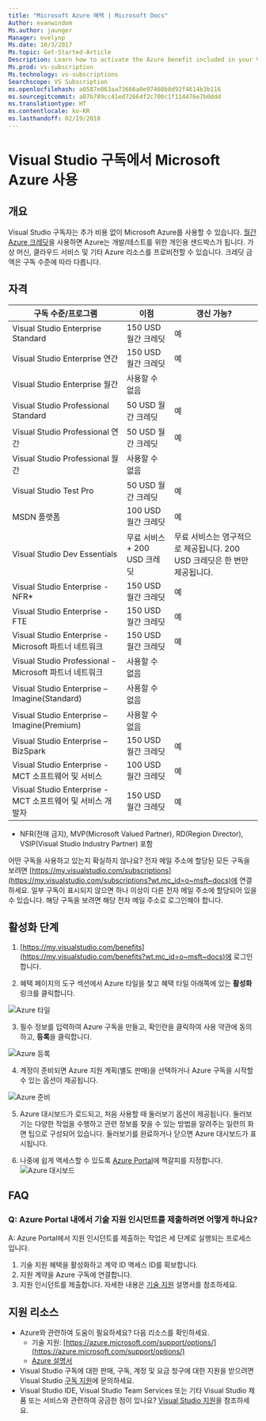 ```yaml
---
title: "Microsoft Azure 혜택 | Microsoft Docs"
Author: evanwindom
Ms.author: jaunger
Manager: evelynp
Ms.date: 10/3/2017
Ms.topic: Get-Started-Article
Description: Learn how to activate the Azure benefit included in your Visual Studio subscription.
Ms.prod: vs-subscription
Ms.technology: vs-subscriptions
Searchscope: VS Subscription
ms.openlocfilehash: a0587e063aa73666a0e97460b8d92f4614b3b116
ms.sourcegitcommit: a07b789cc41ed72664f2c700c1f114476e7b0ddd
ms.translationtype: HT
ms.contentlocale: ko-KR
ms.lasthandoff: 02/19/2018
---
```

# <a name="using-microsoft-azure-in-visual-studio-subscriptions"></a>Visual Studio 구독에서 Microsoft Azure 사용

## <a name="overview"></a>개요
Visual Studio 구독자는 추가 비용 없이 Microsoft Azure를 사용할 수 있습니다.  [월간 Azure 크레딧](https://azure.microsoft.com/pricing/member-offers/msdn-benefits-details/)을 사용하면 Azure는 개발/테스트를 위한 개인용 샌드박스가 됩니다.  가상 머신, 클라우드 서비스 및 기타 Azure 리소스를 프로비전할 수 있습니다.  크레딧 금액은 구독 수준에 따라 다릅니다. 

## <a name="eligibililty"></a>자격 

| 구독 수준/프로그램                                 | 이점                     | 갱신 가능?                                                   |
|--------------------------------------------------------------|-----------------------------|--------------------------------------------------------------|
| Visual Studio Enterprise Standard                            | 150 USD 월간 크레딧         |   예                                                        |
| Visual Studio Enterprise 연간                              | 150 USD 월간 크레딧         |   예                                                        |
| Visual Studio Enterprise 월간                             | 사용할 수 없음               |                                                              |
| Visual Studio Professional Standard                          | 50 USD 월간 크레딧          |   예                                                        |
| Visual Studio Professional 연간                            | 50 USD 월간 크레딧          |   예                                                        | 
| Visual Studio Professional 월간                           | 사용할 수 없음               |                                                              |
| Visual Studio Test Pro                                       | 50 USD 월간 크레딧          |   예                                                        |
| MSDN 플랫폼                                               | 100 USD 월간 크레딧         |   예                                                        |
| Visual Studio Dev Essentials                                 | 무료 서비스 + 200 USD 크레딧 | 무료 서비스는 영구적으로 제공됩니다.  200 USD 크레딧은 한 번만 제공됩니다.  |
| Visual Studio Enterprise - NFR*                              | 150 USD 월간 크레딧         |   예                                                        |
| Visual Studio Enterprise - FTE                               | 150 USD 월간 크레딧         |   예                                                        |
| Visual Studio Enterprise - Microsoft 파트너 네트워크         | 150 USD 월간 크레딧         |   예                                                        |
| Visual Studio Professional - Microsoft 파트너 네트워크       | 사용할 수 없음               |                                                              |
| Visual Studio Enterprise – Imagine(Standard)                | 사용할 수 없음               |                                                              |
| Visual Studio Enterprise – Imagine(Premium)                 | 사용할 수 없음               |                                                              |
| Visual Studio Enterprise – BizSpark                          | 150 USD 월간 크레딧         |   예                                                        |
| Visual Studio Enterprise - MCT 소프트웨어 및 서비스           | 100 USD 월간 크레딧         |   예                                                        |
| Visual Studio Enterprise - MCT 소프트웨어 및 서비스 개발자 | 150 USD 월간 크레딧         |   예                                                        |
* NFR(전매 금지), MVP(Microsoft Valued Partner), RD(Region Director), VSIP(Visual Studio Industry Partner) 포함  

어떤 구독을 사용하고 있는지 확실하지 않나요?  전자 메일 주소에 할당된 모든 구독을 보려면 [https://my.visualstudio.com/subscriptions](https://my.visualstudio.com/subscriptions?wt.mc_id=o~msft~docs)에 연결하세요. 일부 구독이 표시되지 않으면 하나 이상이 다른 전자 메일 주소에 할당되어 있을 수 있습니다.  해당 구독을 보려면 해당 전자 메일 주소로 로그인해야 합니다. 

## <a name="activation-steps"></a>활성화 단계

1.  [https://my.visualstudio.com/benefits](https://my.visualstudio.com/benefits?wt.mc_id=o~msft~docs)에 로그인합니다.

2.  혜택 페이지의 도구 섹션에서 Azure 타일을 찾고 혜택 타일 아래쪽에 있는 **활성화** 링크를 클릭합니다.   

![Azure 타일](_img\vs-azure\vs-azure-tile.png)

3.  필수 정보를 입력하여 Azure 구독을 만들고, 확인란을 클릭하여 사용 약관에 동의하고, **등록**을 클릭합니다. 

![Azure 등록](_img\vs-azure\vs-azure-sign-up-cropped.png)

4.  계정이 준비되면 Azure 지원 계획(별도 판매)을 선택하거나 Azure 구독을 시작할 수 있는 옵션이 제공됩니다.  

![Azure 준비](_img\vs-azure\vs-azure-getting-ready-cropped.png)
    
5.  Azure 대시보드가 로드되고, 처음 사용할 때 둘러보기 옵션이 제공됩니다.  둘러보기는 다양한 작업을 수행하고 관련 정보를 찾을 수 있는 방법을 알려주는 일련의 화면 팁으로 구성되어 있습니다.  둘러보기를 완료하거나 닫으면 Azure 대시보드가 표시됩니다. 

6.  나중에 쉽게 액세스할 수 있도록 [Azure Portal](https://portal.azure.com)에 책갈피를 지정합니다.
![Azure 대시보드](_img\vs-azure\vs-azure-dashboard-cropped.png)

## <a name="faq"></a>FAQ
### <a name="q-how-do-i-submit-a-technical-support-incident-from-within-the-azure-portal"></a>Q: Azure Portal 내에서 기술 지원 인시던트를 제출하려면 어떻게 하나요?
A: Azure Portal에서 지원 인시던트를 제출하는 작업은 세 단계로 실행되는 프로세스입니다.
1. 기술 지원 혜택을 활성화하고 계약 ID 액세스 ID를 확보합니다.
2. 지원 계약을 Azure 구독에 연결합니다. 
3. 지원 인시던트를 제출합니다.
자세한 내용은 [기술 지원](/visualstudio/subscriptions/vs-tech-support) 설명서를 참조하세요. 

## <a name="support-resources"></a>지원 리소스
-  Azure와 관련하여 도움이 필요하세요?  다음 리소스를 확인하세요.
    - 기술 지원: [https://azure.microsoft.com/support/options/](https://azure.microsoft.com/support/options/)
    - [Azure 설명서](/visualstudio/azure/)
-  Visual Studio 구독에 대한 판매, 구독, 계정 및 요금 청구에 대한 지원을 받으려면 Visual Studio [구독 지원](https://www.visualstudio.com/subscriptions/support/)에 문의하세요.
-  Visual Studio IDE, Visual Studio Team Services 또는 기타 Visual Studio 제품 또는 서비스와 관련하여 궁금한 점이 있나요?  [Visual Studio 지원](https://www.visualstudio.com/support/)을 참조하세요. 

